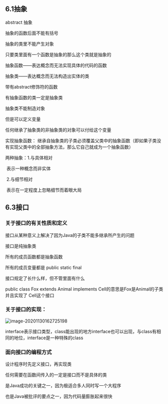 ## 6.1抽象

abstract  抽象

抽象的函数后面不能有括号

抽象的类里不能产生对象

只要类里面有一个函数是抽象的那么这个类就是抽象的



抽象函数——表达概念而无法实现具体的代码的函数

抽象类——表达概念而无法构造出实体的类



带有abstract修饰符的函数

有抽象函数的类一定是抽象类

抽象类不能制造对象

但是可以定义变量

任何继承了抽象类的非抽象类的对象可以付给这个变量



实现抽象函数： 继承自抽象类的子类必须覆盖父类中的抽象函数（即如果子类没有实现父类中的全部抽象方法，那么它自己就成为一个抽象函数）



两种抽象：1.与具体相对

​                       表示一种概念而非实体

​                    2.与细节相对

​                      表示在一定程度上忽略细节而着眼大局

## 6.3接口

### 关于接口的有关性质和定义

接口从某种意义上解决了因为Java的子类不能多继承所产生的问题

接口是纯抽象类

所有的成员函数都是抽象函数

所有的成员变量都是 public static final

接口规定了长什么样，但不管里面有什么

public class Fox extends Animal implements Cell的意思是Fox是Animal的子类并且实现了 Cell这个接口

### 关于接口的实现：

![image-20201130162725198](C:\Users\lining\AppData\Roaming\Typora\typora-user-images\image-20201130162725198.png)

interface表示接口类型，class能出现的地方interface也可以出现，与class有相同的地位，interface是一种特殊的class

### 面向接口的编程方式

设计程序时先定义接口，再实现类

任何需要在函数间传入的一定是接口而不是具体的类

是Java成功的关键之一，因为极适合多人同时写一个大程序

也是Java被批评的要点之一，因为代码量膨胀起来很快
